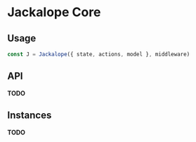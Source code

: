 # Jackalope Core

## Usage
```js
const J = Jackalope({ state, actions, model }, middleware)
```


## API
**TODO**


## Instances
**TODO**
